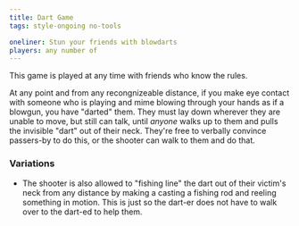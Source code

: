 ```yaml
---
title: Dart Game
tags: style-ongoing no-tools

oneliner: Stun your friends with blowdarts
players: any number of
---
```

This game is played at any time with friends who know the rules.

At any point and from any recongnizeable distance, if you make eye contact with someone who is playing and mime blowing through your hands as if a blowgun, you have "darted" them. They must lay down wherever they are unable to move, but still can talk, until _anyone_ walks up to them and pulls the invisible "dart" out of their neck. They're free to verbally convince passers-by to do this, or the shooter can walk to them and do that.

### Variations
* The shooter is also allowed to "fishing line" the dart out of their victim's neck from any distance by making a casting a fishing rod and reeling something in motion. This is just so the dart-er does not have to walk over to the dart-ed to help them.
